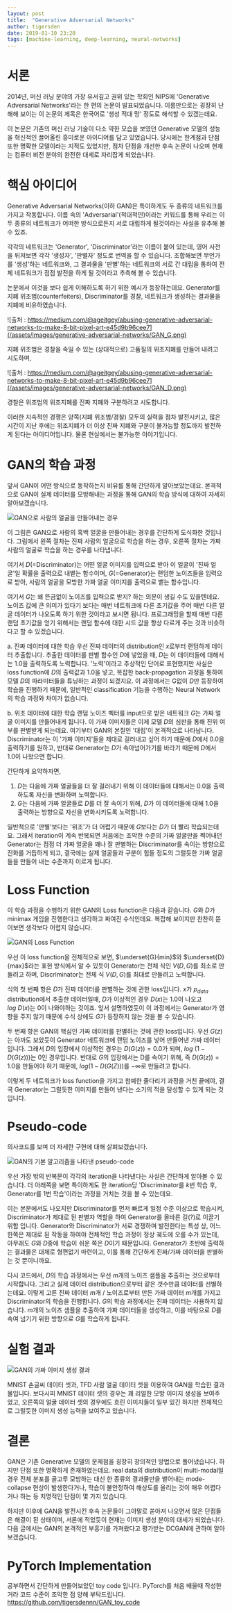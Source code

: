 ```yaml
---
layout: post
title:  "Generative Adversarial Networks"
author: tigersden
date: 2019-01-10 23:20
tags: [machine-learning, deep-learning, neural-networks]
---
```


# 서론

2014년, 머신 러닝 분야의 가장 유서깊고 권위 있는 학회인 NIPS에 'Generative Adversarial Networks'라는 한 편의 논문이 발표되었습니다. 이름만으로는 굉장히 난해해 보이는 이 논문의 제목은 한국어로 '생성 적대 망' 정도로 해석할 수 있겠는데요.

이 논문은 기존의 머신 러닝 기술이 다소 약한 모습을 보였던 Generative 모델의 성능을 혁신적인 끌어올린 흥미로운 아이디어를 담고 있었습니다. 당시에는 한계점과 단점 또한 명확한 모델이라는 지적도 있었지만, 점차 단점을 개선한 후속 논문이 나오며 현재는 컴퓨터 비전 분야의 완전한 대세로 자리잡게 되었습니다.

# 핵심 아이디어

Generative Adversarial Networks(이하 GAN)은 특이하게도 두 종류의 네트워크를 가지고 작동합니다. 이름 속의 'Adversarial'(적대적인)이라는 키워드를 통해 우리는 이 두 종류의 네트워크가 어떠한 방식으로든지 서로 대립하게 될것이라는 사실을 유추해 볼 수 있죠.

각각의 네트워크는 'Generator', 'Discriminator'라는 이름이 붙어 있는데, 영어 사전을 뒤져보면 각각 '생성자', '판별자' 정도로 번역을 할 수 있습니다. 조합해보면 무언가를 '생성'하는 네트워크와, 그 결과물을 '판별'하는 네트워크의 서로 간 대립을 통하여 전체 네트워크가 점점 발전을 하게 될 것이라고 추측해 볼 수 있습니다.

논문에서 이것을 보다 쉽게 이해하도록 하기 위한 예시가 등장하는데요. Generator를 지폐 위조범(counterfeiters), Discriminator를 경찰, 네트워크가 생성하는 결과물을 지폐에 비유하였습니다.

![출처 : https://medium.com/@ageitgey/abusing-generative-adversarial-networks-to-make-8-bit-pixel-art-e45d9b96cee7](/assets/images/generative-adversarial-networks/GAN_G.png)

지폐 위조범은 경찰을 속일 수 있는 (상대적으로) 고품질의 위조지폐를 만들어 내려고 시도하며,

![출처 : https://medium.com/@ageitgey/abusing-generative-adversarial-networks-to-make-8-bit-pixel-art-e45d9b96cee7](/assets/images/generative-adversarial-networks/GAN_D.png)

경찰은 위조범의 위조지폐를 진짜 지폐와 구분하려고 시도합니다.

이러한 지속적인 경쟁은 양쪽(지폐 위조범/경찰) 모두의 실력을 점차 발전시키고, 많은 시간이 지난 후에는 위조지폐가 더 이상 진짜 지폐와 구분이 불가능할 정도까지 발전하게 된다는 아이디어입니다. 물론 현실에서는 불가능한 이야기입니다.

# GAN의 학습 과정

앞서 GAN이 어떤 방식으로 동작하는지 비유를 통해 간단하게 알아보았는데요. 본격적으로 GAN이 실제 데이터를 모방해내는 과정을 통해 GAN의 학습 방식에 대하여 자세히 알아보겠습니다.

![GAN으로 사람의 얼굴을 만들어내는 경우](/assets/images/generative-adversarial-networks/GAN_diagram.png)

이 그림은 GAN으로 사람의 흑백 얼굴을 만들어내는 경우를 간단하게 도식화한 것입니다. 그림에서 왼쪽 절차는 진짜 사람의 얼굴으로 학습을 하는 경우, 오른쪽 절차는 가짜 사람의 얼굴로 학습을 하는 경우를 나타냅니다.

여기서 $D$(=Discriminator)는 어떤 얼굴 이미지를 입력으로 받아 이 얼굴이 '진짜 얼굴'일 확률을 출력으로 내뱉는 함수이며, $G$(=Generator)는 랜덤한 노이즈들을 입력으로 받아, 사람의 얼굴을 모방한 가짜 얼굴 이미지를 출력으로 뱉는 함수입니다.

여기서 $G$는 왜 뜬금없이 노이즈를 입력으로 받지? 하는 의문이 생길 수도 있을텐데요. 노이즈 값에 큰 의미가 있다기 보다는 매번 네트워크에 다른 초기값을 주어 매번 다른 얼굴 데이터가 나오도록 하기 위한 것이라고 보시면 됩니다. 프로그래밍을 할때 매번 다른 랜덤 초기값을 얻기 위해서는 랜덤 함수에 대한 시드 값을 항상 다르게 주는 것과 비슷하다고 할 수 있겠습니다.

a. 진짜 데이터에 대한 학습
우선 진짜 데이터의 distribution인 $x$로부터 랜덤하게 데이터 추출합니다. 추출한 데이터를 판별 함수인 $D$에 넣었을 때, $D$는 이 데이터들에 대해서는 1.0을 출력하도록 노력합니다. '노력'이라고 추상적인 단어로 표현했지만 사실은 loss function에 $D$의 출력값과 1.0을 넣고, 복잡한 back-propagation 과정을 통하여 모델 $D$의 파라미터들을 튜닝하는 과정이 되겠지요. 이 과정에서는 G없이 $D$만 등장하여 학습을 진행하기 때문에, 일반적인 classification 기능을 수행하는 Neural Network의 학습 과정와 차이가 없습니다.

b. 위조 데이터에 대한 학습
랜덤 노이즈 벡터를 input으로 받은 네트워크 $G$는 가짜 얼굴 이미지를 만들어내게 됩니다. 이 가짜 이미지들은 이제 모델 $D$의 심판을 통해 진위 여부를 판별받게 되는데요. 여기부터 GAN의 본질인 '대립'이 본격적으로 나타납니다. Discriminator는 이 '가짜 이미지'들을 제대로 걸러내고 싶어 하기 때문에 $D$에서 0.0을 출력하기를 원하고, 반대로 Generator는 $D$가 속아넘어가기를 바라기 때문에 $D$에서 1.0이 나왔으면 합니다.

간단하게 요약하자면,

1. $D$는 다음에 가짜 얼굴들을 더 잘 걸러내기 위해 이 데이터들에 대해서는 $0.0$을 출력하도록 자신을 변화하며 노력합니다.
2. $G$는 다음에 가짜 얼굴들로 $D$를 더 잘 속이기 위해, $D$가 이 데이터들에 대해 $1.0$을 출력하는 방향으로 자신을 변화시키도록 노력합니다.

일반적으로 '판별'보다는 '위조'가 더 어렵기 때문에 $G$보다는 $D$가 더 빨리 학습되는데요. 그래서 iteration이 계속 반복되면 처음에는 조악한 수준의 가짜 얼굴만을 찍어내던 Generator는 점점 더 가짜 얼굴을 꽤나 잘 판별하는 Discriminator를 속이는 방향으로 진화를 거듭하게 되고, 결국에는 실제 얼굴들과 구분이 힘들 정도의 그럴듯한 가짜 얼굴들을 만들어 내는 수준까지 이르게 됩니다.

# Loss Function

이 학습 과정을 수행하기 위한 GAN의 Loss function은 다음과 같습니다. $G$와 $D$가 minimax 게임을 진행한다고 생각하고 짜여진 수식인데요. 복잡해 보이지만 찬찬히 뜯어보면 생각보다 어렵지 않습니다.

![GAN의 Loss Function](/assets/images/generative-adversarial-networks/GAN_loss.png)

우선 이 loss function을 전체적으로 보면, $\underset{G}{min}$와 $\underset{D}{max}$라는 표현 방식에서 알 수 있듯이 Generator는 전체 식인 $V(D, G)$를 최소로 만들려고 하며, Discriminator는 전체 식 $V(D, G)$를 최대로 만들려고 노력합니다.

식의 첫 번째 항은 $D$가 진짜 데이터를 판별하는 것에 관한 loss입니다. $x$가 $p_{data}$ distribution에서 추출한 데이터일때, $D$가 이상적인 경우 $D(x)$는 $1.0$이 나오고 $log\ D(x)$는 $0$이 나와야하는 것이죠. 앞서 설명하였듯이 이 과정에서는 Generator가 영향을 주지 않기 때문에 수식 상에도 $G$가 등장하지 않는 것을 볼 수 있습니다.

두 번째 항은 GAN의 핵심인 가짜 데이터를 판별하는 것에 관한 loss입니다. 우선 $G(z)$는 아까도 보았듯이 Generator 네트워크에 랜덤 노이즈를 넣어 만들어낸 가짜 데이터입니다. 그래서 $D$의 입장에서 이상적인 경우는 $D(G(z))=0.0$가 되며, $log\ (1-D(G(z)))$는 $0$인 경우입니다. 반대로 $G$의 입장에서는 D를 속이기 위해, 즉 $D(G(z))=1.0$을 만들어야 하기 때문에, $log(1-D(G(Z))$)를 $-\infty$로 만들려고 합니다.

이렇게 두 네트워크가 loss function을 가지고 첨예한 줄다리기 과정을 거친 끝에야, 결국 Generator는 그럴듯한 이미지를 만들어 낸다는 소기의 적을 달성할 수 있게 되는 것입니다.

# Pseudo-code

의사코드를 보며 더 자세한 구현에 대해 살펴보겠습니다.

![GAN의 기본 알고리즘을 나타낸 pseudo-code](/assets/images/generative-adversarial-networks/GAN_algorithm.png)

우선 가장 밖의 반복문이 각각의 iteration을 나타낸다는 사실은 간단하게 알아볼 수 있습니다. 더 아래쪽을 보면 특이하게도 한 iteration당 'Discriminator를 $k$번 학습 후, Generator를 1번 학습'이라는 과정을 거치는 것을 볼 수 있는데요.

이는 본문에서도 나오지만 Discriminator를 먼저 빠르게 일정 수준 이상으로 학습시켜, Discriminator가 제대로 된 판별자 역할을 하여 Generator를 올바른 길(?)로 이끌기 위함 입니다. Generator와 Discriminator가 서로 경쟁하며 발전한다는 특성 상, 어느 한쪽은 제대로 된 작동을 하여야 전체적인 학습 과정이 정상 궤도에 오를 수가 있는데, 아무래도 $G$와 $D$중에 학습이 쉬운 쪽은 $D$이기 때문입니다. Generator가 초반에 출력하는 결과물은 대체로 형편없기 마련이고, 이를 통해 간단하게 진짜/가짜 데이터을 판별하는 것 뿐이니까요.

다시 코드에서, $D$의 학습 과정에서는 우선 $m$개의 노이즈 샘플을 추출하는 것으로부터 시작합니다. 그리고 실제 데이터 distribution으로부터 같은 갯수만큼 데이터를 선별하는데요. 이렇게 고른 진짜 데이터 $m$개 / 노이즈로부터 만든 가짜 데이터 $m$개를 가지고 Discriminator의 학습을 진행합니다. $G$의 학습 과정에서는 진짜 데이터는 사용하지 않습니다. $m$개의 노이즈 샘플을 추출하여 가짜 데이터들을 생성하고, 이를 바탕으로 $D$를 속여 넘기기 위한 방향으로 $G$를 학습하게 됩니다.

# 실험 결과

![GAN의 가짜 이미지 생성 결과](/assets/images/generative-adversarial-networks/GAN_result.png)

MNIST 손글씨 데이터 셋과, TFD 사람 얼굴 데이터 셋을 이용하여 GAN을 학습한 결과물입니다. 보다시피 MNIST 데이터 셋의 경우는 꽤 리얼한 모방 이미지 생성을 보여주었고, 오른쪽의 얼굴 데이터 셋의 경우에도 흐린 이미지들이 일부 있긴 하지만 전체적으로 그럴듯한 이미지 생성 능력을 보여주고 있습니다.

# 결론

GAN은 기존 Generative 모델의 문제점을 굉장히 창의적인 방법으로 풀어냈습니다. 하지만 단점 또한 명확하게 존재하였는데요. real data의 distribution이 multi-modal일 경우 전체 분포를 골고루 모방하는 대신 한 종류의 결과물만을 뱉어내는 mode-collapse 현상이 발생한다거나, 학습이 불안정하여 해상도를 올리는 것이 매우 어렵다거나 하는 등 치명적인 단점이 몇 가지 있습니다.

하지만 이후에 GAN을 발전시킨 후속 논문들이 그야말로 쏟아져 나오면서 많은 단점들은 해결이 된 상태이며, 서론에 적었듯이 현재는 이미지 생성 분야의 대세가 되었습니다. 다음 글에서는 GAN의 본격적인 부흥기를 가져왔다고 평가받는 DCGAN에 관하여 알아보겠습니다.

# PyTorch Implementation

공부하면서 간단하게 만들어보았던 toy code 입니다.
PyTorch를 처음 배울때 작성한거라 코드 수준이 조악한 점 양해 부탁드립니다.
https://github.com/tigersdennn/GAN_toy_code
